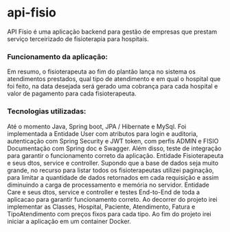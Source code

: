 # api-fisio

API Fisio é uma aplicação backend para gestão de empresas que prestam serviço terceirizado de fisioterapia para hospitais.

### Funcionamento da aplicação: 

Em resumo, o fisioterapeuta ao fim do plantão lança no sistema os atendimentos prestados, qual tipo de atendimento e em qual o hospital que foi feito, na data desejada será gerado uma cobrança para cada hospital e valor de pagamento para cada fisioterapeuta. 

### Tecnologias utilizadas: 

Até o momento Java, Spring boot, JPA / Hibernate e MySql.
Foi implementada a Entidade User com atributos para login e auditoria,  autenticação com Spring Security e JWT token, com perfis ADMIN e FISIO
Documentação com Spring doc e Swagger. Além disso, teste de integração para garantir o funcionamento correto da aplicação.
Entidade Fisioterapeuta e seus dtos, service e controller. Supondo que a base de dados seja muito grande, no recurso para listar todos os fisioterapeutas utilizei paginação, para limitar a quantidade de dados retornados em cada requisição e assim diminuindo a carga de processamento e memória no servidor.
Entidade Care e seus dtos, service e controller e testes End-to-End de toda a aplicacao para garantir funcionamento correto.
Ao decorrer do projeto irei implementar as Classes, Hospital, Paciente, Atendimento, Fatura e TipoAtendimento com preços fixos para cada tipo.
Ao fim do projeto irei iniciar a aplicação em um container Docker.
